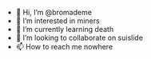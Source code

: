 - 👋 Hi, I’m @bromademe
- 👀 I’m interested in miners
- 🌱 I’m currently learning death 
- 💞️ I’m looking to collaborate on suislide
- 📫 How to reach me nowhere

<!---
bromademe/bromademe is a ✨ special ✨ repository because its `README.md` (this file) appears on your GitHub profile.
You can click the Preview link to take a look at your changes.
--->
